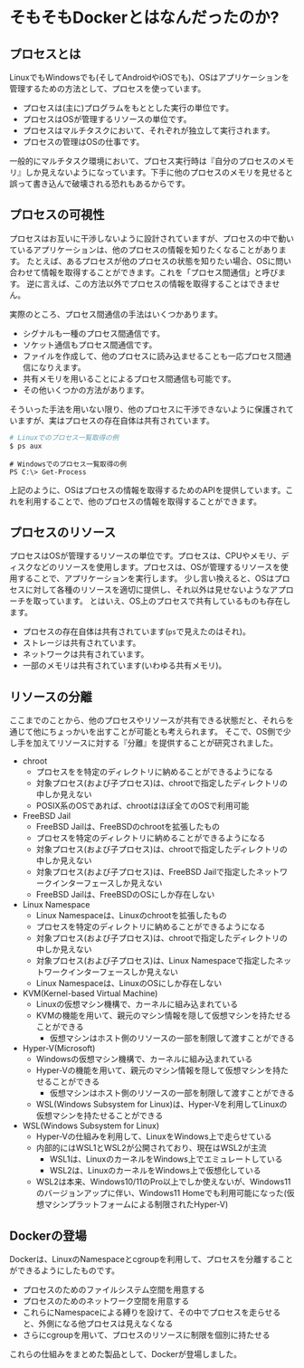 # そもそもDockerとはなんだったのか?

## プロセスとは

LinuxでもWindowsでも(そしてAndroidやiOSでも)、OSはアプリケーションを管理するための方法として、プロセスを使っています。

- プロセスは(主に)プログラムをもととした実行の単位です。
- プロセスはOSが管理するリソースの単位です。
- プロセスはマルチタスクにおいて、それぞれが独立して実行されます。
- プロセスの管理はOSの仕事です。

一般的にマルチタスク環境において、プロセス実行時は『自分のプロセスのメモリ』しか見えないようになっています。下手に他のプロセスのメモリを見せると誤って書き込んで破壊される恐れもあるからです。

## プロセスの可視性

プロセスはお互いに干渉しないように設計されていますが、プロセスの中で動いているアプリケーションは、他のプロセスの情報を知りたくなることがあります。
たとえば、あるプロセスが他のプロセスの状態を知りたい場合、OSに問い合わせて情報を取得することができます。これを「プロセス間通信」と呼びます。
逆に言えば、この方法以外でプロセスの情報を取得することはできません。

実際のところ、プロセス間通信の手法はいくつかあります。

- シグナルも一種のプロセス間通信です。
- ソケット通信もプロセス間通信です。
- ファイルを作成して、他のプロセスに読み込ませることも一応プロセス間通信になりえます。
- 共有メモリを用いることによるプロセス間通信も可能です。
- その他いくつかの方法があります。

そういった手法を用いない限り、他のプロセスに干渉できないように保護されていますが、実はプロセスの存在自体は共有されています。

```bash
# Linuxでのプロセス一覧取得の例
$ ps aux
```

```pwsh
# Windowsでのプロセス一覧取得の例
PS C:\> Get-Process
```
上記のように、OSはプロセスの情報を取得するためのAPIを提供しています。これを利用することで、他のプロセスの情報を取得することができます。

## プロセスのリソース

プロセスはOSが管理するリソースの単位です。プロセスは、CPUやメモリ、ディスクなどのリソースを使用します。プロセスは、OSが管理するリソースを使用することで、アプリケーションを実行します。
少し言い換えると、OSはプロセスに対して各種のリソースを適切に提供し、それ以外は見せないようなアプローチを取っています。
とはいえ、OS上のプロセスで共有しているものも存在します。

- プロセスの存在自体は共有されています(`ps`で見えたのはそれ)。
- ストレージは共有されています。
- ネットワークは共有されています。
- 一部のメモリは共有されています(いわゆる共有メモリ)。

## リソースの分離

ここまでのことから、他のプロセスやリソースが共有できる状態だと、それらを通じて他にちょっかいを出すことが可能とも考えられます。
そこで、OS側で少し手を加えてリソースに対する『分離』を提供することが研究されました。

- chroot
    - プロセスをを特定のディレクトリに納めることができるようになる
    - 対象プロセス(および子プロセス)は、chrootで指定したディレクトリの中しか見えない
    - POSIX系のOSであれば、chrootはほぼ全てのOSで利用可能
- FreeBSD Jail
    - FreeBSD Jailは、FreeBSDのchrootを拡張したもの
    - プロセスを特定のディレクトリに納めることができるようになる
    - 対象プロセス(および子プロセス)は、chrootで指定したディレクトリの中しか見えない
    - 対象プロセス(および子プロセス)は、FreeBSD Jailで指定したネットワークインターフェースしか見えない
    - FreeBSD Jailは、FreeBSDのOSにしか存在しない
- Linux Namespace
    - Linux Namespaceは、Linuxのchrootを拡張したもの
    - プロセスを特定のディレクトリに納めることができるようになる
    - 対象プロセス(および子プロセス)は、chrootで指定したディレクトリの中しか見えない
    - 対象プロセス(および子プロセス)は、Linux Namespaceで指定したネットワークインターフェースしか見えない
    - Linux Namespaceは、LinuxのOSにしか存在しない
- KVM(Kernel-based Virtual Machine)
    - Linuxの仮想マシン機構で、カーネルに組み込まれている
    - KVMの機能を用いて、親元のマシン情報を隠して仮想マシンを持たせることができる
        - 仮想マシンはホスト側のリソースの一部を制限して渡すことができる
- Hyper-V(Microsoft)
    - Windowsの仮想マシン機構で、カーネルに組み込まれている
    - Hyper-Vの機能を用いて、親元のマシン情報を隠して仮想マシンを持たせることができる
        - 仮想マシンはホスト側のリソースの一部を制限して渡すことができる
    - WSL(Windows Subsystem for Linux)は、Hyper-Vを利用してLinuxの仮想マシンを持たせることができる
- WSL(Windows Subsystem for Linux)
    - Hyper-Vの仕組みを利用して、LinuxをWindows上で走らせている
    - 内部的にはWSL1とWSL2が公開されており、現在はWSL2が主流
        - WSL1は、LinuxのカーネルをWindows上でエミュレートしている
        - WSL2は、LinuxのカーネルをWindows上で仮想化している
    - WSL2は本来、Windows10/11のPro以上でしか使えないが、Windows11のバージョンアップに伴い、Windows11 Homeでも利用可能になった(仮想マシンプラットフォームによる制限されたHyper-V)

## Dockerの登場

Dockerは、LinuxのNamespaceとcgroupを利用して、プロセスを分離することができるようにしたものです。

- プロセスのためのファイルシステム空間を用意する
- プロセスのためのネットワーク空間を用意する
- これらにNamespaceによる縛りを設けて、その中でプロセスを走らせると、外側になる他プロセスは見えなくなる
- さらにcgroupを用いて、プロセスのリソースに制限を個別に持たせる

これらの仕組みをまとめた製品として、Dockerが登場しました。